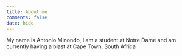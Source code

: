 ```yaml
---
title: About me
comments: false
date: hide
---
```


My name is Antonio Minondo, I am a student at Notre Dame and am currently having a blast at Cape Town, South Africa